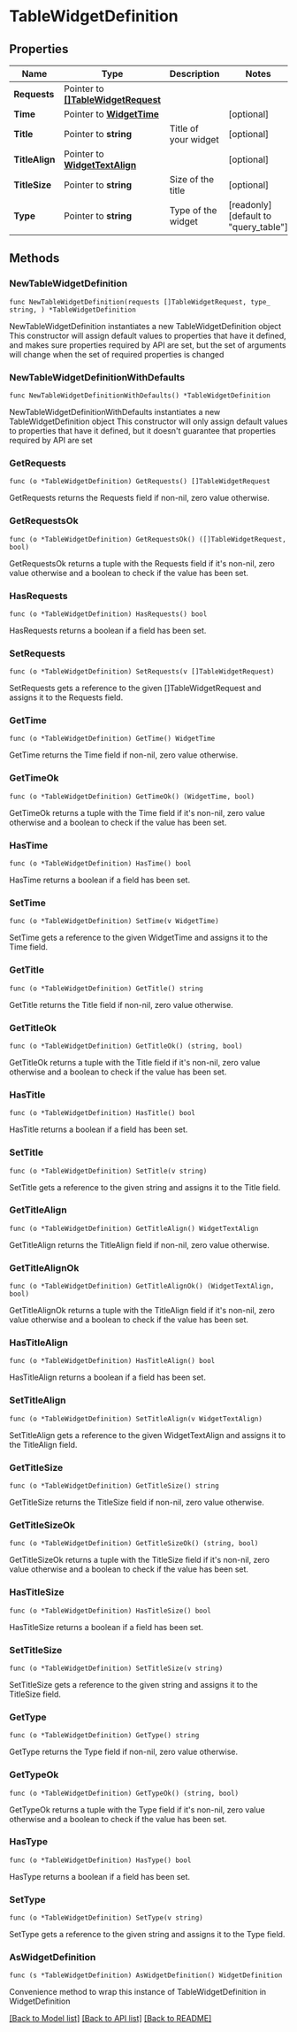 # TableWidgetDefinition

## Properties

Name | Type | Description | Notes
------------ | ------------- | ------------- | -------------
**Requests** | Pointer to [**[]TableWidgetRequest**](TableWidgetRequest.md) |  | 
**Time** | Pointer to [**WidgetTime**](WidgetTime.md) |  | [optional] 
**Title** | Pointer to **string** | Title of your widget | [optional] 
**TitleAlign** | Pointer to [**WidgetTextAlign**](WidgetTextAlign.md) |  | [optional] 
**TitleSize** | Pointer to **string** | Size of the title | [optional] 
**Type** | Pointer to **string** | Type of the widget | [readonly] [default to "query_table"]

## Methods

### NewTableWidgetDefinition

`func NewTableWidgetDefinition(requests []TableWidgetRequest, type_ string, ) *TableWidgetDefinition`

NewTableWidgetDefinition instantiates a new TableWidgetDefinition object
This constructor will assign default values to properties that have it defined,
and makes sure properties required by API are set, but the set of arguments
will change when the set of required properties is changed

### NewTableWidgetDefinitionWithDefaults

`func NewTableWidgetDefinitionWithDefaults() *TableWidgetDefinition`

NewTableWidgetDefinitionWithDefaults instantiates a new TableWidgetDefinition object
This constructor will only assign default values to properties that have it defined,
but it doesn't guarantee that properties required by API are set

### GetRequests

`func (o *TableWidgetDefinition) GetRequests() []TableWidgetRequest`

GetRequests returns the Requests field if non-nil, zero value otherwise.

### GetRequestsOk

`func (o *TableWidgetDefinition) GetRequestsOk() ([]TableWidgetRequest, bool)`

GetRequestsOk returns a tuple with the Requests field if it's non-nil, zero value otherwise
and a boolean to check if the value has been set.

### HasRequests

`func (o *TableWidgetDefinition) HasRequests() bool`

HasRequests returns a boolean if a field has been set.

### SetRequests

`func (o *TableWidgetDefinition) SetRequests(v []TableWidgetRequest)`

SetRequests gets a reference to the given []TableWidgetRequest and assigns it to the Requests field.

### GetTime

`func (o *TableWidgetDefinition) GetTime() WidgetTime`

GetTime returns the Time field if non-nil, zero value otherwise.

### GetTimeOk

`func (o *TableWidgetDefinition) GetTimeOk() (WidgetTime, bool)`

GetTimeOk returns a tuple with the Time field if it's non-nil, zero value otherwise
and a boolean to check if the value has been set.

### HasTime

`func (o *TableWidgetDefinition) HasTime() bool`

HasTime returns a boolean if a field has been set.

### SetTime

`func (o *TableWidgetDefinition) SetTime(v WidgetTime)`

SetTime gets a reference to the given WidgetTime and assigns it to the Time field.

### GetTitle

`func (o *TableWidgetDefinition) GetTitle() string`

GetTitle returns the Title field if non-nil, zero value otherwise.

### GetTitleOk

`func (o *TableWidgetDefinition) GetTitleOk() (string, bool)`

GetTitleOk returns a tuple with the Title field if it's non-nil, zero value otherwise
and a boolean to check if the value has been set.

### HasTitle

`func (o *TableWidgetDefinition) HasTitle() bool`

HasTitle returns a boolean if a field has been set.

### SetTitle

`func (o *TableWidgetDefinition) SetTitle(v string)`

SetTitle gets a reference to the given string and assigns it to the Title field.

### GetTitleAlign

`func (o *TableWidgetDefinition) GetTitleAlign() WidgetTextAlign`

GetTitleAlign returns the TitleAlign field if non-nil, zero value otherwise.

### GetTitleAlignOk

`func (o *TableWidgetDefinition) GetTitleAlignOk() (WidgetTextAlign, bool)`

GetTitleAlignOk returns a tuple with the TitleAlign field if it's non-nil, zero value otherwise
and a boolean to check if the value has been set.

### HasTitleAlign

`func (o *TableWidgetDefinition) HasTitleAlign() bool`

HasTitleAlign returns a boolean if a field has been set.

### SetTitleAlign

`func (o *TableWidgetDefinition) SetTitleAlign(v WidgetTextAlign)`

SetTitleAlign gets a reference to the given WidgetTextAlign and assigns it to the TitleAlign field.

### GetTitleSize

`func (o *TableWidgetDefinition) GetTitleSize() string`

GetTitleSize returns the TitleSize field if non-nil, zero value otherwise.

### GetTitleSizeOk

`func (o *TableWidgetDefinition) GetTitleSizeOk() (string, bool)`

GetTitleSizeOk returns a tuple with the TitleSize field if it's non-nil, zero value otherwise
and a boolean to check if the value has been set.

### HasTitleSize

`func (o *TableWidgetDefinition) HasTitleSize() bool`

HasTitleSize returns a boolean if a field has been set.

### SetTitleSize

`func (o *TableWidgetDefinition) SetTitleSize(v string)`

SetTitleSize gets a reference to the given string and assigns it to the TitleSize field.

### GetType

`func (o *TableWidgetDefinition) GetType() string`

GetType returns the Type field if non-nil, zero value otherwise.

### GetTypeOk

`func (o *TableWidgetDefinition) GetTypeOk() (string, bool)`

GetTypeOk returns a tuple with the Type field if it's non-nil, zero value otherwise
and a boolean to check if the value has been set.

### HasType

`func (o *TableWidgetDefinition) HasType() bool`

HasType returns a boolean if a field has been set.

### SetType

`func (o *TableWidgetDefinition) SetType(v string)`

SetType gets a reference to the given string and assigns it to the Type field.


### AsWidgetDefinition

`func (s *TableWidgetDefinition) AsWidgetDefinition() WidgetDefinition`

Convenience method to wrap this instance of TableWidgetDefinition in WidgetDefinition

[[Back to Model list]](../README.md#documentation-for-models) [[Back to API list]](../README.md#documentation-for-api-endpoints) [[Back to README]](../README.md)


